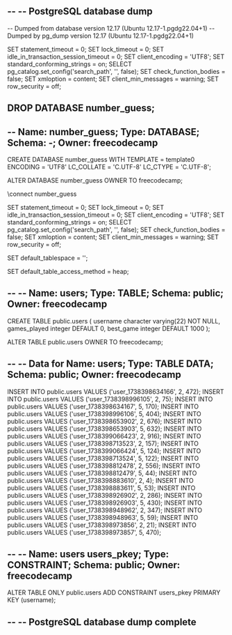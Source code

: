 --
-- PostgreSQL database dump
--

-- Dumped from database version 12.17 (Ubuntu 12.17-1.pgdg22.04+1)
-- Dumped by pg_dump version 12.17 (Ubuntu 12.17-1.pgdg22.04+1)

SET statement_timeout = 0;
SET lock_timeout = 0;
SET idle_in_transaction_session_timeout = 0;
SET client_encoding = 'UTF8';
SET standard_conforming_strings = on;
SELECT pg_catalog.set_config('search_path', '', false);
SET check_function_bodies = false;
SET xmloption = content;
SET client_min_messages = warning;
SET row_security = off;

DROP DATABASE number_guess;
--
-- Name: number_guess; Type: DATABASE; Schema: -; Owner: freecodecamp
--

CREATE DATABASE number_guess WITH TEMPLATE = template0 ENCODING = 'UTF8' LC_COLLATE = 'C.UTF-8' LC_CTYPE = 'C.UTF-8';


ALTER DATABASE number_guess OWNER TO freecodecamp;

\connect number_guess

SET statement_timeout = 0;
SET lock_timeout = 0;
SET idle_in_transaction_session_timeout = 0;
SET client_encoding = 'UTF8';
SET standard_conforming_strings = on;
SELECT pg_catalog.set_config('search_path', '', false);
SET check_function_bodies = false;
SET xmloption = content;
SET client_min_messages = warning;
SET row_security = off;

SET default_tablespace = '';

SET default_table_access_method = heap;

--
-- Name: users; Type: TABLE; Schema: public; Owner: freecodecamp
--

CREATE TABLE public.users (
    username character varying(22) NOT NULL,
    games_played integer DEFAULT 0,
    best_game integer DEFAULT 1000
);


ALTER TABLE public.users OWNER TO freecodecamp;

--
-- Data for Name: users; Type: TABLE DATA; Schema: public; Owner: freecodecamp
--

INSERT INTO public.users VALUES ('user_1738398634166', 2, 472);
INSERT INTO public.users VALUES ('user_1738398996105', 2, 75);
INSERT INTO public.users VALUES ('user_1738398634167', 5, 170);
INSERT INTO public.users VALUES ('user_1738398996106', 5, 404);
INSERT INTO public.users VALUES ('user_1738398653902', 2, 676);
INSERT INTO public.users VALUES ('user_1738398653903', 5, 632);
INSERT INTO public.users VALUES ('user_1738399066423', 2, 916);
INSERT INTO public.users VALUES ('user_1738398713523', 2, 157);
INSERT INTO public.users VALUES ('user_1738399066424', 5, 124);
INSERT INTO public.users VALUES ('user_1738398713524', 5, 122);
INSERT INTO public.users VALUES ('user_1738398812478', 2, 556);
INSERT INTO public.users VALUES ('user_1738398812479', 5, 44);
INSERT INTO public.users VALUES ('user_1738398883610', 2, 4);
INSERT INTO public.users VALUES ('user_1738398883611', 5, 53);
INSERT INTO public.users VALUES ('user_1738398926902', 2, 286);
INSERT INTO public.users VALUES ('user_1738398926903', 5, 430);
INSERT INTO public.users VALUES ('user_1738398948962', 2, 347);
INSERT INTO public.users VALUES ('user_1738398948963', 5, 59);
INSERT INTO public.users VALUES ('user_1738398973856', 2, 21);
INSERT INTO public.users VALUES ('user_1738398973857', 5, 470);


--
-- Name: users users_pkey; Type: CONSTRAINT; Schema: public; Owner: freecodecamp
--

ALTER TABLE ONLY public.users
    ADD CONSTRAINT users_pkey PRIMARY KEY (username);


--
-- PostgreSQL database dump complete
--

